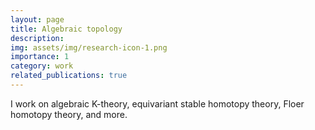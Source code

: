 ```yaml
---
layout: page
title: Algebraic topology
description: 
img: assets/img/research-icon-1.png
importance: 1
category: work
related_publications: true
---
```


I work on algebraic K-theory, equivariant stable homotopy theory, Floer homotopy theory, and more.
